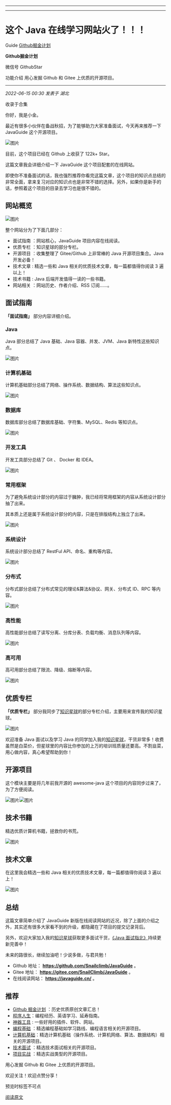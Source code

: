 ----------------------------------------
----------------------------------------
#  这个 Java 在线学习网站火了！！！

Guide  [ Github掘金计划 ](javascript:void\(0\);)

**Github掘金计划** ![]()

微信号 GithubStar

功能介绍 用心发掘 Github 和 Gitee 上优质的开源项目。

____

_2022-06-15 00:30_ _发表于 湖北_

收录于合集

你好，我是小金。  

最近有很多小伙伴在备战秋招，为了能够助力大家准备面试，今天再来推荐一下 JavaGuide 这个开源项目。

![图片](https://mmbiz.qpic.cn/mmbiz_png/BcyAypujBVZWGLPs43Z3jXPLicR8C0CAtn5K6cvX6iaWdfO6s0n6bB1hmSibNXQXTGqibicfFklGpLIkVJfrYDesYdg/640?wx_fmt=png&wxfrom=5&wx_lazy=1&wx_co=1)

目前，这个项目已经在 Github 上收获了 122k+ Star。  

这篇文章我会详细介绍一下 JavaGuide 这个项目配套的在线网站。

即使你不准备面试的话，我也强烈推荐你看完这篇文章，这个项目的知识点总结的非常全面，拿来复习对应的知识点也是非常不错的选择。另外，如果你是新手的话，参照着这个项目的目录去学习也是很不错的。

## 网站概览

![图片](https://mmbiz.qpic.cn/mmbiz_png/iaIdQfEric9TxGEEYHA66mfF9ZSnibv9QEyzG3VTUATFtmHWibeLnrGzAH35BwL4zZ9bcETgGVSxBBo5kuyStCwVrw/640?wx_fmt=png)

整个网站分为了下面几部分：

  * 面试指南 ：网站核心，JavaGuide 项目内容在线阅读。
  * 优质专栏 ：知识星球的部分专栏。
  * 开源项目 ：收集整理了 Gitee/Github 上非常棒的 Java 开源项目集合。Java 开发必备！
  * 技术文章 : 精选一些和 Java 相关的优质技术文章，每一篇都值得你阅读 3 遍以上！
  * 技术书籍 : Java 后端开发值得一读的一些书籍。
  * 网站相关 ：网站历史、作者介绍、RSS 订阅......。

## 面试指南

 **「面试指南」** 部分内容详细介绍。

### Java

Java 部分总结了 Java 基础、Java 容器、并发、JVM、Java 新特性这些知识点。

![图片](https://mmbiz.qpic.cn/mmbiz_png/iaIdQfEric9TxGEEYHA66mfF9ZSnibv9QEyibgvaLkqmT56nDGhwNI4N74VDz6cib6djSFLNNqHtHEbtRDYqibBjcEYA/640?wx_fmt=png)

### 计算机基础

计算机基础部分总结了网络、操作系统、数据结构、算法这些知识点。

![图片](https://mmbiz.qpic.cn/mmbiz_png/iaIdQfEric9TxGEEYHA66mfF9ZSnibv9QEyqpQdM505RVsFQYhiaJtp23h9afr3bw8ctLDeH55MAHcyibhvAc1KDMHA/640?wx_fmt=png)

### 数据库

数据库部分总结了数据库基础、字符集、MySQL、Redis 等知识点。

![图片](https://mmbiz.qpic.cn/mmbiz_png/iaIdQfEric9TxGEEYHA66mfF9ZSnibv9QEyz2USFgYySEhUrRY06jDZhRd2BW2kZrQ3DJckApX0lUG9PRicTCCyWSg/640?wx_fmt=png)

  

### 开发工具

开发工具部分总结了 Git 、 Docker 和 IDEA。

![图片](https://mmbiz.qpic.cn/mmbiz_png/iaIdQfEric9TxGEEYHA66mfF9ZSnibv9QEyHw427tPkKUWR9de7bOibCA93SZqO1YiaKxUV3RYqnxXG8icgmyld8ibyVQ/640?wx_fmt=png)

### 常用框架

为了避免系统设计部分的内容过于臃肿，我已经将常用框架的内容从系统设计部分抽了出来。

其本质上还是属于系统设计部分的内容，只是在排版结构上独立了出来。

![图片](https://mmbiz.qpic.cn/mmbiz_png/iaIdQfEric9TxGEEYHA66mfF9ZSnibv9QEyuZvzBibJG8TiauG7mibZFmYzKyBjImib5Ju9xr2XM4BQ8Up7OvgxRwRIAw/640?wx_fmt=png)

### 系统设计

系统设计部分总结了 RestFul API、命名、重构等内容。

![图片](https://mmbiz.qpic.cn/mmbiz_png/iaIdQfEric9TxGEEYHA66mfF9ZSnibv9QEy0ib2CgAIfecj4nH7EzgWWh9e5UcsKoUpIGos8icPzYNTqQ6v3dw9KAhg/640?wx_fmt=png)

### 分布式

分布式部分总结了分布式常见的理论&算法&协议、网关、分布式 ID、RPC 等内容。

![图片](https://mmbiz.qpic.cn/mmbiz_png/iaIdQfEric9TxGEEYHA66mfF9ZSnibv9QEyHVbq6nCUlQpB4N84ykvsF5ZCpdvBTXqdSmSIaaLAL3c9F7nbAKPAaQ/640?wx_fmt=png)

### 高性能

高性能部分总结了读写分离、分库分表、负载均衡、消息队列等内容。

![图片](https://mmbiz.qpic.cn/mmbiz_png/iaIdQfEric9TxGEEYHA66mfF9ZSnibv9QEyzoGEu9zcBVUnmFibwHBalkemP5aNBBnWcZW2bzx7u8ia8dzxnRowqqtA/640?wx_fmt=png)

### 高可用

高可用部分总结了限流、降级、熔断等内容。

![图片](https://mmbiz.qpic.cn/mmbiz_png/iaIdQfEric9TxGEEYHA66mfF9ZSnibv9QEydkxe3yQlaRic5UFrVJhX8niaPkiaKzSiawnEHNFRr7BcPhKNyBict4HU2yQ/640?wx_fmt=png)

## 优质专栏

 **「优质专栏」**
部分我同步了[知识星球](https://mp.weixin.qq.com/s?__biz=Mzg2OTA0Njk0OA==&mid=2247519201&idx=1&sn=b910e72ec34a1447ecece7e993bc977d&scene=21#wechat_redirect)的部分专栏介绍，主要用来宣传我的知识星球。

![图片](https://mmbiz.qpic.cn/mmbiz_png/iaIdQfEric9TxGEEYHA66mfF9ZSnibv9QEyjL3j3kdY7pHEyaoezsR2N6Q2Rwd4pceF56bwyicuByMf91XKiajNNylg/640?wx_fmt=png)

欢迎准备 Java 面试以及学习 Java
的同学加入我的[知识星球](https://mp.weixin.qq.com/s?__biz=Mzg2OTA0Njk0OA==&mid=2247519201&idx=1&sn=b910e72ec34a1447ecece7e993bc977d&scene=21#wechat_redirect)，干货非常多！收费虽然是白菜价，但星球里的内容比你参加的上万的培训班质量还要高。不割韭菜，用心做内容，真心希望帮助到你！

## 开源项目

这个模块主要是将几年前我开源的 awesome-java 这个项目的内容同步过来了，为了方便阅读。

![图片](https://mmbiz.qpic.cn/mmbiz_png/iaIdQfEric9TxGEEYHA66mfF9ZSnibv9QEyzHAhK9FExjoIsEgRPQGG1Ly1DicVI2llX2XBibTPcaIkZClnlPicibSuHg/640?wx_fmt=png)![图片](https://mmbiz.qpic.cn/mmbiz_png/iaIdQfEric9TxGEEYHA66mfF9ZSnibv9QEyfGa2UUD7pgJeYeIek82mibCJGsTibDQqvJELUUBWeh5p4ibGFicOabFia7g/640?wx_fmt=png)

## 技术书籍

精选优质计算机书籍，拯救你的书荒。

![图片](https://mmbiz.qpic.cn/mmbiz_png/iaIdQfEric9TxGEEYHA66mfF9ZSnibv9QEyFsA6UwnUgpftUwZQrwvt9LcrOV12icgiaibrzkMB5lMMK8fwib0yicbXHMQ/640?wx_fmt=png)

## 技术文章

在这里我会精选一些和 Java 相关的优质技术文章，每一篇都值得你阅读 3 遍以上！

![图片](https://mmbiz.qpic.cn/mmbiz_png/iaIdQfEric9TxGEEYHA66mfF9ZSnibv9QEyH1tF3DQAt0fdKMIZgicVibFfKECG6NrG93NluhmIw7RgI1qX6KJ710kg/640?wx_fmt=png)

## 总结

这篇文章简单介绍了 JavaGuide 新版在线阅读网站的近况，除了上面的介绍之外，其实还有很多大家看不到的升级，都隐藏在了项目的提交记录背后。

另外，欢迎大家加入我的[知识星球](https://mp.weixin.qq.com/s?__biz=Mzg2OTA0Njk0OA==&mid=2247519201&idx=1&sn=b910e72ec34a1447ecece7e993bc977d&chksm=cea1c42af9d64d3c69ba4849fc9175b26a2219d67c2aa6dabb7b73d95f4c41b8a9461e818243&token=1878783075&lang=zh_CN&scene=21#wechat_redirect)获取更多面试干货，[《Java
面试指北》](https://mp.weixin.qq.com/s?__biz=Mzg2OTA0Njk0OA==&mid=2247519384&idx=1&sn=bc7e71af75350b755f04ca4178395b1a&chksm=cea1c353f9d64a458f797696d4144b4d6e58639371a4612b8e4d106d83a66d2289e7b2cd7431&token=660789642&lang=zh_CN&scene=21#wechat_redirect)持续更新完善中！

未来的路很长，继续加油吧！少说多做，与君共勉！

  * Github 地址： **https://github.com/Snailclimb/JavaGuide** 。
  * Gitee 地址： **https://gitee.com/SnailClimb/JavaGuide** 。
  * 在线阅读网站： **https://javaguide.cn/** 。

## 推荐

  * [Github 掘金计划](https://mp.weixin.qq.com/mp/appmsgalbum?__biz=MzIwNDgzMzI3Mg==&action=getalbum&album_id=1571213952619954180#wechat_redirect) ：历史优质原创文章汇总！
  * [程序人生](https://mp.weixin.qq.com/mp/appmsgalbum?__biz=MzIwNDgzMzI3Mg==&action=getalbum&album_id=2084343476975878144#wechat_redirect)：编程经历、英语学习、延寿指南。
  * [神器工具](https://mp.weixin.qq.com/mp/appmsgalbum?__biz=MzIwNDgzMzI3Mg==&action=getalbum&album_id=1692140336665378820#wechat_redirect) : 一些好用的插件、软件、网站。
  * [编程基础](https://mp.weixin.qq.com/mp/appmsgalbum?action=getalbum&album_id=1632585323454971905&__biz=MzIwNDgzMzI3Mg==#wechat_redirect) ：精选编程基础如学习路线、编程语言相关的开源项目。
  * [计算机基础](https://mp.weixin.qq.com/mp/appmsgalbum?action=getalbum&album_id=1635325633234780161&__biz=MzIwNDgzMzI3Mg==#wechat_redirect)：精选计算机基础（操作系统、计算机网络、算法、数据结构）相关的开源项目。
  * [技术面试](https://mp.weixin.qq.com/mp/appmsgalbum?action=getalbum&album_id=1632589980491366403&__biz=MzIwNDgzMzI3Mg==#wechat_redirect) ：精选技术面试相关的开源项目。
  * [项目实战](https://mp.weixin.qq.com/mp/appmsgalbum?action=getalbum&album_id=1632590550748938241&__biz=MzIwNDgzMzI3Mg==#wechat_redirect) ：精选实战类型的开源项目。

用心发掘 Github 和 Gitee 上优质的开源项目。

欢迎关注！欢迎点赞分享！

预览时标签不可点

[阅读原文](javascript:;)

